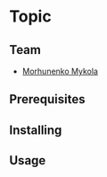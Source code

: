 # Topic

## Team

 - [Morhunenko Mykola](https://github.com/Myralllka)

## Prerequisites

## Installing

## Usage
